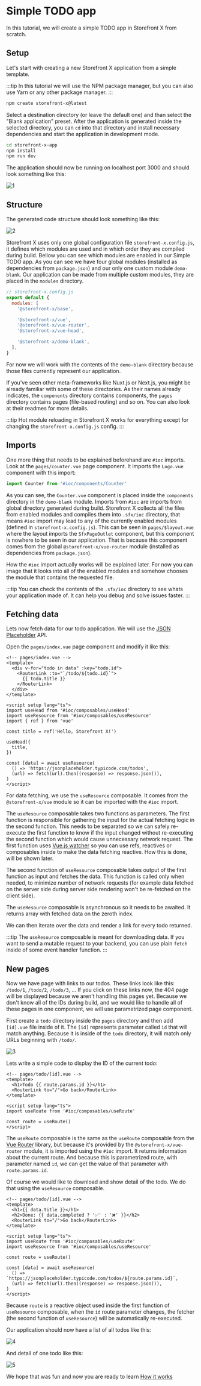 # Simple TODO app

In this tutorial, we will create a simple TODO app in Storefront X from scratch.

## Setup

Let's start with creating a new Storefront X application from a simple template.

:::tip
In this tutorial we will use the NPM package manager, but you can also use Yarn or any other package manager.
:::

```sh
npm create storefront-x@latest
```

Select a destination directory (or leave the default one) and than select the "Blank application" preset. After the application is generated inside the selected directory, you can `cd` into that directory and install necessary dependencies and start the application in development mode.

```sh
cd storefront-x-app
npm install
npm run dev
```

The application should now be running on localhost port 3000 and should look something like this:

![1](/assets/simple-todo-app/1.png)

## Structure

The generated code structure should look something like this:

![2](/assets/simple-todo-app/2.png)

Storefront X uses only one global configuration file `storefront-x.config.js`, it defines which modules are used and in which order they are compiled during build. Bellow you can see which modules are enabled in our Simple TODO app. As you can see we have four global modules (installed as dependencies from `package.json`) and our only one custom module `demo-blank`. Our application can be made from multiple custom modules, they are placed in the `modules` directory.

```js
// storefront-x.config.js
export default {
  modules: [
    '@storefront-x/base',

    '@storefront-x/vue',
    '@storefront-x/vue-router',
    '@storefront-x/vue-head',

    '@storefront-x/demo-blank',
  ],
}
```

For now we will work with the contents of the `demo-blank` directory because those files currently represent our application.

If you've seen other meta-frameworks like Nuxt.js or Next.js, you might be already familiar with some of these directories. As their names already indicates, the `components` directory contains components, the `pages` directory contains pages (file-based routing) and so on. You can also look at their readmes for more details.

:::tip
Hot module reloading in Storefront X works for everything except for changing the `storefront-x.config.js` config.
:::

## Imports

One more thing that needs to be explained beforehand are `#ioc` imports. Look at the `pages/counter.vue` page component. It imports the `Logo.vue` component with this import:

```js
import Counter from '#ioc/components/Counter'
```

As you can see, the `Counter.vue` component is placed inside the `components` directory in the `demo-blank` module. Imports from `#ioc` are imports from global directory generated during build. Storefront X collects all the files from enabled modules and compiles them into `.sfx/ioc` directory, that means `#ioc` import may lead to any of the currently enabled modules (defined in `storefront-x.config.js`). This can be seen in `pages/$layout.vue` where the layout imports the `SfxPageOutlet` component, but this component is nowhere to be seen in our application. That is because this component comes from the global `@storefront-x/vue-router` module (installed as dependencies from `package.json`).

How the `#ioc` import actually works will be explained later. For now you can image that it looks into all of the enabled modules and somehow chooses the module that contains the requested file.

:::tip
You can check the contents of the `.sfx/ioc` directory to see whats your application made of. It can help you debug and solve issues faster.
:::

## Fetching data

Lets now fetch data for our todo application. We will use the [JSON Placeholder](https://jsonplaceholder.typicode.com/) API.

Open the `pages/index.vue` page component and modify it like this:

```vue
<!-- pages/index.vue -->
<template>
  <div v-for="todo in data" :key="todo.id">
    <RouterLink :to="`/todo/${todo.id}`">
      {{ todo.title }}
    </RouterLink>
  </div>
</template>

<script setup lang="ts">
import useHead from '#ioc/composables/useHead'
import useResource from '#ioc/composables/useResource'
import { ref } from 'vue'

const title = ref('Hello, Storefront X!')

useHead({
  title,
})

const [data] = await useResource(
  () => 'https://jsonplaceholder.typicode.com/todos',
  (url) => fetch(url).then((response) => response.json()),
)
</script>
```

For data fetching, we use the `useResource` composable. It comes from the `@storefront-x/vue` module so it can be imported with the `#ioc` import.

The `useResource` composable takes two functions as parameters. The first function is responsible for gathering the input for the actual fetching logic in the second function. This needs to be separated so we can safely re-execute the first function to know if the input changed without re-executing the second function which would cause unnecessary network request. The first function uses [Vue.js watcher](https://vuejs.org/guide/essentials/watchers.html) so you can use refs, reactives or composables inside to make the data fetching reactive. How this is done, will be shown later.

The second function of `useResource` composable takes output of the first function as input and fetches the data. This function is called only when needed, to minimize number of network requests (for example data fetched on the server side during server side rendering won't be re-fetched on the client side).

The `useResource` composable is asynchronous so it needs to be awaited. It returns array with fetched data on the zeroth index.

We can then iterate over the data and render a link for every todo returned.

:::tip
The `useResource` composable is meant for downloading data. If you want to send a mutable request to your backend, you can use plain `fetch` inside of some event handler function.
:::

## New pages

Now we have page with links to our todos. These links look like this: `/todo/1`, `/todo/2`, `/todo/3`, ... If you click on these links now, the 404 page will be displayed because we aren't handling this pages yet. Because we don't know all of the IDs during build, and we would like to handle all of these pages in one component, we will use parametrized page component.

First create a `todo` directory inside the `pages` directory and then add `[id].vue` file inside of it. The `[id]` represents parameter called `id` that will match anything. Because it is inside of the `todo` directory, it will match only URLs beginning with `/todo/`.

![3](/assets/simple-todo-app/3.png)

Lets write a simple code to display the ID of the current todo:

```vue
<!-- pages/todo/[id].vue -->
<template>
  <h1>Todo {{ route.params.id }}</h1>
  <RouterLink to="/">Go back</RouterLink>
</template>

<script setup lang="ts">
import useRoute from '#ioc/composables/useRoute'

const route = useRoute()
</script>
```

The `useRoute` composable is the same as the `useRoute` composable from the [Vue Router](https://router.vuejs.org) library, but because it's provided by the `@storefront-x/vue-router` module, it is imported using the `#ioc` import. It returns information about the current route. And because this is parametrized route, with parameter named `id`, we can get the value of that parameter with `route.params.id`.

Of course we would like to download and show detail of the todo. We do that using the `useResource` composable.

```vue
<!-- pages/todo/[id].vue -->
<template>
  <h1>{{ data.title }}</h1>
  <h2>Done: {{ data.completed ? '✅' : '❌' }}</h2>
  <RouterLink to="/">Go back</RouterLink>
</template>

<script setup lang="ts">
import useRoute from '#ioc/composables/useRoute'
import useResource from '#ioc/composables/useResource'

const route = useRoute()

const [data] = await useResource(
  () => `https://jsonplaceholder.typicode.com/todos/${route.params.id}`,
  (url) => fetch(url).then((response) => response.json()),
)
</script>
```

Because `route` is a reactive object used inside the first function of `useResource` composable, when the `id` route parameter changes, the fetcher (the second function of `useResource`) will be automatically re-executed.

Our application should now have a list of all todos like this:

![4](/assets/simple-todo-app/4.png)

And detail of one todo like this:

![5](/assets/simple-todo-app/5.png)

We hope that was fun and now you are ready to learn [How it works](/getting-started/how-it-works)
